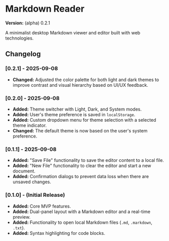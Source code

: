 # Markdown Reader

**Version:** (alpha) 0.2.1

A minimalist desktop Markdown viewer and editor built with web technologies.

## Changelog

### [0.2.1] - 2025-09-08
- **Changed:** Adjusted the color palette for both light and dark themes to improve contrast and visual hierarchy based on UI/UX feedback.

### [0.2.0] - 2025-09-08
- **Added:** Theme switcher with Light, Dark, and System modes.
- **Added:** User's theme preference is saved in `localStorage`.
- **Added:** Custom dropdown menu for theme selection with a selected theme indicator.
- **Changed:** The default theme is now based on the user's system preference.

### [0.1.1] - 2025-09-08
- **Added:** "Save File" functionality to save the editor content to a local file.
- **Added:** "New File" functionality to clear the editor and start a new document.
- **Added:** Confirmation dialogs to prevent data loss when there are unsaved changes.

### [0.1.0] - (Initial Release)
- **Added:** Core MVP features.
- **Added:** Dual-panel layout with a Markdown editor and a real-time preview.
- **Added:** Functionality to open local Markdown files (`.md`, `.markdown`, `.txt`).
- **Added:** Syntax highlighting for code blocks.
